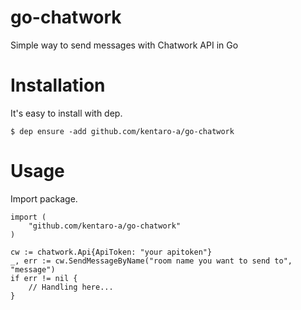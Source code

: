 # go-chatwork
Simple way to send messages with Chatwork API in Go


# Installation
It's easy to install with dep.
```
$ dep ensure -add github.com/kentaro-a/go-chatwork
```


# Usage
Import package.
```
import (
	"github.com/kentaro-a/go-chatwork"
)
```



```
cw := chatwork.Api{ApiToken: "your apitoken"}
_, err := cw.SendMessageByName("room name you want to send to", "message")
if err != nil {
	// Handling here...
}
```
